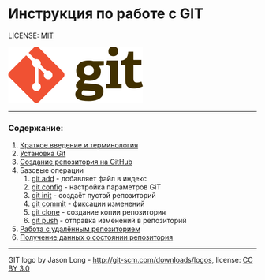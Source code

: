 # Инструкция по работе с GIT

LICENSE: [MIT](license.md)

![git-logo](./assets/Git-logo.png)

---

### Содержание:
1. [Краткое введение и терминология](./introduction.md)
2. [Установка Git](./installation_git.md)
3. [Создание репозитория на GitHub](./repository_gitHub.md)
4. Базовые операции
   1. [git add](./add.md) - добавляет файл в индекс
   2. [git config](./config.md) - настройка параметров  GiT
   3. [git init](./init.md) - создаёт пустой репозиторий
   4. [git commit](./commit.md) - фиксации изменений
   5. [git clone](./clone.md) - создание копии репозитория
   6. [git push](./push.md) - отправка изменений в репозиторий
5. [Работа с удалённым репозиторием](./remote_repositories.md) 
6. [Получение данных о состоянии репозитория](./status.md)

---

GIT logo by Jason Long - http://git-scm.com/downloads/logos, license: [CC BY 3.0](https://creativecommons.org/licenses/by/3.0/)